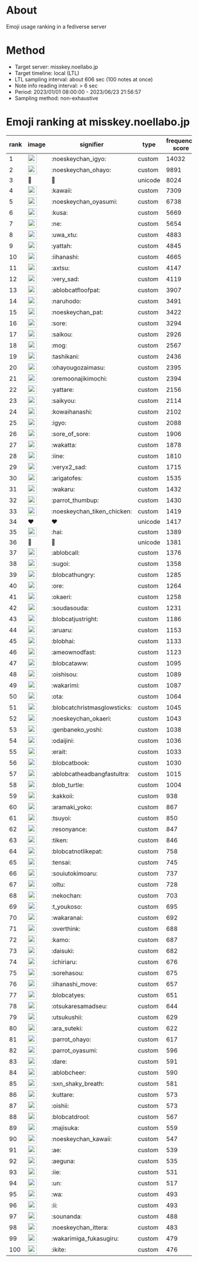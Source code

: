# About
Emoji usage ranking in a fediverse server

# Method
- Target server: misskey.noellabo.jp
- Target timeline: local (LTL)
- LTL sampling interval: about 606 sec (100 notes at once)
- Note info reading interval: > 6 sec
- Period: 2023/01/01 08:00:00 - 2023/06/23 21:56:57 
- Sampling method: non-exhaustive

# Emoji ranking at misskey.noellabo.jp

|rank|image|signifier|type|frequency score|
|----|----|----|----|----|
|1|<img height="24" src="https://misskey.noellabo.jp/emoji/noeskeychan_igyo.webp">|:noeskeychan_igyo:|custom|14032|
|2|<img height="24" src="https://misskey.noellabo.jp/emoji/noeskeychan_ohayo.webp">|:noeskeychan_ohayo:|custom|9891|
|3|🎉|🎉|unicode|8024|
|4|<img height="24" src="https://misskey.noellabo.jp/emoji/kawaii.webp">|:kawaii:|custom|7309|
|5|<img height="24" src="https://misskey.noellabo.jp/emoji/noeskeychan_oyasumi.webp">|:noeskeychan_oyasumi:|custom|6738|
|6|<img height="24" src="https://misskey.noellabo.jp/emoji/kusa.webp">|:kusa:|custom|5669|
|7|<img height="24" src="https://misskey.noellabo.jp/emoji/ne.webp">|:ne:|custom|5654|
|8|<img height="24" src="https://misskey.noellabo.jp/emoji/uwa_xtu.webp">|:uwa_xtu:|custom|4883|
|9|<img height="24" src="https://misskey.noellabo.jp/emoji/yattah.webp">|:yattah:|custom|4845|
|10|<img height="24" src="https://misskey.noellabo.jp/emoji/iihanashi.webp">|:iihanashi:|custom|4665|
|11|<img height="24" src="https://misskey.noellabo.jp/emoji/axtsu.webp">|:axtsu:|custom|4147|
|12|<img height="24" src="https://misskey.noellabo.jp/emoji/very_sad.webp">|:very_sad:|custom|4119|
|13|<img height="24" src="https://misskey.noellabo.jp/emoji/ablobcatfloofpat.webp">|:ablobcatfloofpat:|custom|3907|
|14|<img height="24" src="https://misskey.noellabo.jp/emoji/naruhodo.webp">|:naruhodo:|custom|3491|
|15|<img height="24" src="https://misskey.noellabo.jp/emoji/noeskeychan_pat.webp">|:noeskeychan_pat:|custom|3422|
|16|<img height="24" src="https://misskey.noellabo.jp/emoji/sore.webp">|:sore:|custom|3294|
|17|<img height="24" src="https://misskey.noellabo.jp/emoji/saikou.webp">|:saikou:|custom|2926|
|18|<img height="24" src="https://misskey.noellabo.jp/emoji/mog.webp">|:mog:|custom|2567|
|19|<img height="24" src="https://misskey.noellabo.jp/emoji/tashikani.webp">|:tashikani:|custom|2436|
|20|<img height="24" src="https://misskey.noellabo.jp/emoji/ohayougozaimasu.webp">|:ohayougozaimasu:|custom|2395|
|21|<img height="24" src="https://misskey.noellabo.jp/emoji/oremoonajikimochi.webp">|:oremoonajikimochi:|custom|2394|
|22|<img height="24" src="https://misskey.noellabo.jp/emoji/yattare.webp">|:yattare:|custom|2156|
|23|<img height="24" src="https://misskey.noellabo.jp/emoji/saikyou.webp">|:saikyou:|custom|2114|
|24|<img height="24" src="https://misskey.noellabo.jp/emoji/kowaihanashi.webp">|:kowaihanashi:|custom|2102|
|25|<img height="24" src="https://misskey.noellabo.jp/emoji/igyo.webp">|:igyo:|custom|2088|
|26|<img height="24" src="https://misskey.noellabo.jp/emoji/sore_of_sore.webp">|:sore_of_sore:|custom|1906|
|27|<img height="24" src="https://misskey.noellabo.jp/emoji/wakatta.webp">|:wakatta:|custom|1878|
|28|<img height="24" src="https://misskey.noellabo.jp/emoji/iine.webp">|:iine:|custom|1810|
|29|<img height="24" src="https://misskey.noellabo.jp/emoji/veryx2_sad.webp">|:veryx2_sad:|custom|1715|
|30|<img height="24" src="https://misskey.noellabo.jp/emoji/arigatofes.webp">|:arigatofes:|custom|1535|
|31|<img height="24" src="https://misskey.noellabo.jp/emoji/wakaru.webp">|:wakaru:|custom|1432|
|32|<img height="24" src="https://misskey.noellabo.jp/emoji/parrot_thumbup.webp">|:parrot_thumbup:|custom|1430|
|33|<img height="24" src="https://misskey.noellabo.jp/emoji/noeskeychan_tiken_chicken.webp">|:noeskeychan_tiken_chicken:|custom|1419|
|34|❤|❤|unicode|1417|
|35|<img height="24" src="https://misskey.noellabo.jp/emoji/hai.webp">|:hai:|custom|1389|
|36|🍗|🍗|unicode|1381|
|37|<img height="24" src="https://misskey.noellabo.jp/emoji/ablobcall.webp">|:ablobcall:|custom|1376|
|38|<img height="24" src="https://misskey.noellabo.jp/emoji/sugoi.webp">|:sugoi:|custom|1358|
|39|<img height="24" src="https://misskey.noellabo.jp/emoji/blobcathungry.webp">|:blobcathungry:|custom|1285|
|40|<img height="24" src="https://misskey.noellabo.jp/emoji/ore.webp">|:ore:|custom|1264|
|41|<img height="24" src="https://misskey.noellabo.jp/emoji/okaeri.webp">|:okaeri:|custom|1258|
|42|<img height="24" src="https://misskey.noellabo.jp/emoji/soudasouda.webp">|:soudasouda:|custom|1231|
|43|<img height="24" src="https://misskey.noellabo.jp/emoji/blobcatjustright.webp">|:blobcatjustright:|custom|1186|
|44|<img height="24" src="https://misskey.noellabo.jp/emoji/aruaru.webp">|:aruaru:|custom|1153|
|45|<img height="24" src="https://misskey.noellabo.jp/emoji/blobhai.webp">|:blobhai:|custom|1133|
|46|<img height="24" src="https://misskey.noellabo.jp/emoji/ameownodfast.webp">|:ameownodfast:|custom|1123|
|47|<img height="24" src="https://misskey.noellabo.jp/emoji/blobcataww.webp">|:blobcataww:|custom|1095|
|48|<img height="24" src="https://misskey.noellabo.jp/emoji/oishisou.webp">|:oishisou:|custom|1089|
|49|<img height="24" src="https://misskey.noellabo.jp/emoji/wakarimi.webp">|:wakarimi:|custom|1087|
|50|<img height="24" src="https://misskey.noellabo.jp/emoji/ota.webp">|:ota:|custom|1064|
|51|<img height="24" src="https://misskey.noellabo.jp/emoji/blobcatchristmasglowsticks.webp">|:blobcatchristmasglowsticks:|custom|1045|
|52|<img height="24" src="https://misskey.noellabo.jp/emoji/noeskeychan_okaeri.webp">|:noeskeychan_okaeri:|custom|1043|
|53|<img height="24" src="https://misskey.noellabo.jp/emoji/genbaneko_yoshi.webp">|:genbaneko_yoshi:|custom|1038|
|54|<img height="24" src="https://misskey.noellabo.jp/emoji/odaijini.webp">|:odaijini:|custom|1036|
|55|<img height="24" src="https://misskey.noellabo.jp/emoji/erait.webp">|:erait:|custom|1033|
|56|<img height="24" src="https://misskey.noellabo.jp/emoji/blobcatbook.webp">|:blobcatbook:|custom|1030|
|57|<img height="24" src="https://misskey.noellabo.jp/emoji/ablobcatheadbangfastultra.webp">|:ablobcatheadbangfastultra:|custom|1015|
|58|<img height="24" src="https://misskey.noellabo.jp/emoji/blob_turtle.webp">|:blob_turtle:|custom|1004|
|59|<img height="24" src="https://misskey.noellabo.jp/emoji/kakkoii.webp">|:kakkoii:|custom|938|
|60|<img height="24" src="https://misskey.noellabo.jp/emoji/aramaki_yoko.webp">|:aramaki_yoko:|custom|867|
|61|<img height="24" src="https://misskey.noellabo.jp/emoji/tsuyoi.webp">|:tsuyoi:|custom|850|
|62|<img height="24" src="https://misskey.noellabo.jp/emoji/resonyance.webp">|:resonyance:|custom|847|
|63|<img height="24" src="https://misskey.noellabo.jp/emoji/tiken.webp">|:tiken:|custom|846|
|64|<img height="24" src="https://misskey.noellabo.jp/emoji/blobcatnotlikepat.webp">|:blobcatnotlikepat:|custom|758|
|65|<img height="24" src="https://misskey.noellabo.jp/emoji/tensai.webp">|:tensai:|custom|745|
|66|<img height="24" src="https://misskey.noellabo.jp/emoji/souiutokimoaru.webp">|:souiutokimoaru:|custom|737|
|67|<img height="24" src="https://misskey.noellabo.jp/emoji/oltu.webp">|:oltu:|custom|728|
|68|<img height="24" src="https://misskey.noellabo.jp/emoji/nekochan.webp">|:nekochan:|custom|703|
|69|<img height="24" src="https://misskey.noellabo.jp/emoji/t_youkoso.webp">|:t_youkoso:|custom|695|
|70|<img height="24" src="https://misskey.noellabo.jp/emoji/wakaranai.webp">|:wakaranai:|custom|692|
|71|<img height="24" src="https://misskey.noellabo.jp/emoji/overthink.webp">|:overthink:|custom|688|
|72|<img height="24" src="https://misskey.noellabo.jp/emoji/kamo.webp">|:kamo:|custom|687|
|73|<img height="24" src="https://misskey.noellabo.jp/emoji/daisuki.webp">|:daisuki:|custom|682|
|74|<img height="24" src="https://misskey.noellabo.jp/emoji/ichiriaru.webp">|:ichiriaru:|custom|676|
|75|<img height="24" src="https://misskey.noellabo.jp/emoji/sorehasou.webp">|:sorehasou:|custom|675|
|76|<img height="24" src="https://misskey.noellabo.jp/emoji/iihanashi_move.webp">|:iihanashi_move:|custom|657|
|77|<img height="24" src="https://misskey.noellabo.jp/emoji/blobcatyes.webp">|:blobcatyes:|custom|651|
|78|<img height="24" src="https://misskey.noellabo.jp/emoji/otsukaresamadseu.webp">|:otsukaresamadseu:|custom|644|
|79|<img height="24" src="https://misskey.noellabo.jp/emoji/utsukushii.webp">|:utsukushii:|custom|629|
|80|<img height="24" src="https://misskey.noellabo.jp/emoji/ara_suteki.webp">|:ara_suteki:|custom|622|
|81|<img height="24" src="https://misskey.noellabo.jp/emoji/parrot_ohayo.webp">|:parrot_ohayo:|custom|617|
|82|<img height="24" src="https://misskey.noellabo.jp/emoji/parrot_oyasumi.webp">|:parrot_oyasumi:|custom|596|
|83|<img height="24" src="https://misskey.noellabo.jp/emoji/dare.webp">|:dare:|custom|591|
|84|<img height="24" src="https://misskey.noellabo.jp/emoji/ablobcheer.webp">|:ablobcheer:|custom|590|
|85|<img height="24" src="https://misskey.noellabo.jp/emoji/sxn_shaky_breath.webp">|:sxn_shaky_breath:|custom|581|
|86|<img height="24" src="https://misskey.noellabo.jp/emoji/kuttare.webp">|:kuttare:|custom|573|
|87|<img height="24" src="https://misskey.noellabo.jp/emoji/oishii.webp">|:oishii:|custom|573|
|88|<img height="24" src="https://misskey.noellabo.jp/emoji/blobcatdrool.webp">|:blobcatdrool:|custom|567|
|89|<img height="24" src="https://misskey.noellabo.jp/emoji/majisuka.webp">|:majisuka:|custom|559|
|90|<img height="24" src="https://misskey.noellabo.jp/emoji/noeskeychan_kawaii.webp">|:noeskeychan_kawaii:|custom|547|
|91|<img height="24" src="https://misskey.noellabo.jp/emoji/ae.webp">|:ae:|custom|539|
|92|<img height="24" src="https://misskey.noellabo.jp/emoji/aeguna.webp">|:aeguna:|custom|535|
|93|<img height="24" src="https://misskey.noellabo.jp/emoji/iie.webp">|:iie:|custom|531|
|94|<img height="24" src="https://misskey.noellabo.jp/emoji/un.webp">|:un:|custom|517|
|95|<img height="24" src="https://misskey.noellabo.jp/emoji/wa.webp">|:wa:|custom|493|
|96|<img height="24" src="https://misskey.noellabo.jp/emoji/ii.webp">|:ii:|custom|493|
|97|<img height="24" src="https://misskey.noellabo.jp/emoji/sounanda.webp">|:sounanda:|custom|488|
|98|<img height="24" src="https://misskey.noellabo.jp/emoji/noeskeychan_ittera.webp">|:noeskeychan_ittera:|custom|483|
|99|<img height="24" src="https://misskey.noellabo.jp/emoji/wakarimiga_fukasugiru.webp">|:wakarimiga_fukasugiru:|custom|479|
|100|<img height="24" src="https://misskey.noellabo.jp/emoji/ikite.webp">|:ikite:|custom|476|
